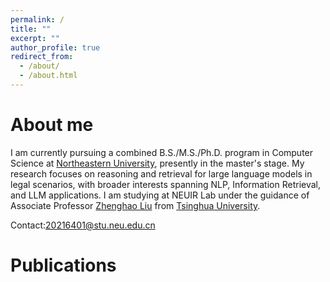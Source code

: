 ```yaml
---
permalink: /
title: ""
excerpt: ""
author_profile: true
redirect_from: 
  - /about/
  - /about.html
---
```

# About me
I am currently pursuing a combined B.S./M.S./Ph.D. program in Computer Science at [Northeastern University](https://neu.edu.cn/), presently in the master's stage. My research focuses on reasoning and retrieval for large language models in legal scenarios, with broader interests spanning NLP, Information Retrieval, and LLM applications. I am studying at NEUIR Lab under the guidance of Associate Professor [Zhenghao Liu](https://edwardzh.github.io/) from [Tsinghua University](https://www.tsinghua.edu.cn/).

Contact:[20216401@stu.neu.edu.cn](mailto:20216401@stu.neu.edu.cn)

# Publications

